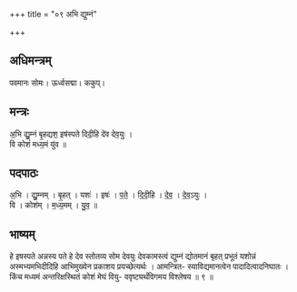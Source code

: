 +++
title = "०९ अभि द्युम्नं"

+++
## अधिमन्त्रम्
पवमानः सोमः। ऊर्ध्वसद्मा। ककुप्।

## मन्त्रः
अ॒भि द्यु॒म्नं बृ॒हद्यश॒ इष॑स्पते दिदी॒हि दे॑व देव॒युः ।  
वि कोशं॑ मध्य॒मं यु॑व ॥

## पदपाठः
अ॒भि । द्यु॒म्नम् । बृ॒हत् । यशः॑ । इषः॑ । प॒ते॒ । दि॒दी॒हि । दे॒व॒ । दे॒व॒ऽयुः ।  
वि । कोश॑म् । म॒ध्य॒मम् । यु॒व॒ ॥

## भाष्यम्
हे इषस्पते अन्नस्य पते हे देव स्तोतव्य सोम देवयुः देवकामस्त्वं द्युम्नं द्योतमानं बृहत् प्रभूतं यशोन्नं अस्मभ्यमभिदीदिहि आभिमुख्येन प्रकाशय प्रयच्छेत्यर्थः । आमन्त्रित- स्याविद्यमानत्वेन पादादित्वादनिघातः । किंच मध्यमं अन्तरिक्षस्थितं कोशं मेघं वियु- ववृष्ट्यर्थंविगमय विश्लेषय ॥ ९ ॥